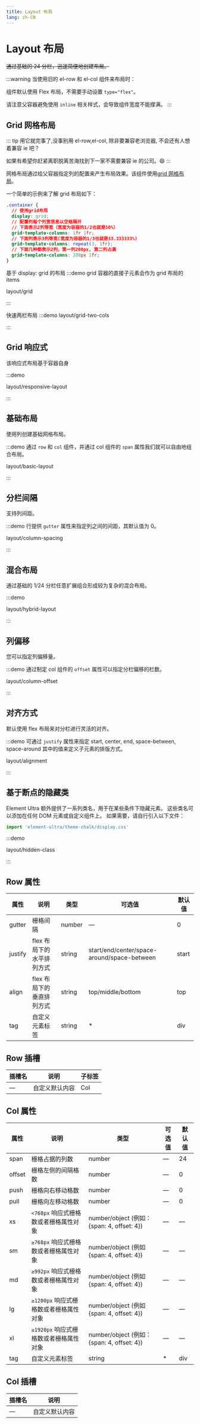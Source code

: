```yaml
---
title: Layout 布局
lang: zh-CN
---
```


# Layout 布局

~~通过基础的 24 分栏，迅速简便地创建布局。~~

:::warning
当使用旧的 el-row 和 el-col 组件来布局时：

组件默认使用 Flex 布局，不需要手动设置 `type="flex"`。

请注意父容器避免使用 `inline` 相关样式，会导致组件宽度不能撑满。
:::

## Grid 网格布局

::: tip
用它就完事了,没事别用 el-row,el-col, 除非要兼容老浏览器, 不会还有人想着兼容 ie 吧？

如果有希望你赶紧离职脱离苦海找到下一家不需要兼容 ie 的公司。:smile:
:::

网格布局通过给父容器指定列的配置来产生布局效果。该组件使用[grid 网格布局](https://developer.mozilla.org/zh-CN/docs/Web/CSS/CSS_Grid_Layout)。

一个简单的示例来了解 grid 布局如下：

```css
.container {
  // 使用grid布局
  display: grid;
  // 配置列每个列宽信息以空格隔开
  // 下面表示2列等宽（宽度为容器的1/2也就是50%）
  grid-template-columns: 1fr 1fr;
  // 下面列表示3列等宽(宽度为容器的1/3也就是33.333333%)
  grid-template-columns: repeat(3, 1fr);
  // 下面几种都表示2列，第一列200px, 第二列占满
  grid-template-columns: 200px 1fr;
}
```

基于 display: grid 的布局
:::demo grid 容器的直接子元素会作为 grid 布局的 items

layout/grid

:::

快速两栏布局
:::demo
layout/grid-two-cols

:::

## Grid 响应式
该响应式布局基于容器自身

:::demo

layout/responsive-layout

:::

## 基础布局

使用列创建基础网格布局。

:::demo 通过 `row` 和 `col` 组件，并通过 col 组件的 `span` 属性我们就可以自由地组合布局。

layout/basic-layout

:::

## 分栏间隔

支持列间距。

:::demo 行提供 `gutter` 属性来指定列之间的间距，其默认值为 0。

layout/column-spacing

:::

## 混合布局

通过基础的 1/24 分栏任意扩展组合形成较为复杂的混合布局。

:::demo

layout/hybrid-layout

:::

## 列偏移

您可以指定列偏移量。

:::demo 通过制定 col 组件的 `offset` 属性可以指定分栏偏移的栏数。

layout/column-offset

:::

## 对齐方式

默认使用 flex 布局来对分栏进行灵活的对齐。

:::demo 可通过 `justify` 属性来指定 start, center, end, space-between, space-around 其中的值来定义子元素的排版方式。

layout/alignment

:::

## 基于断点的隐藏类

Element Ultra 额外提供了一系列类名，用于在某些条件下隐藏元素。 这些类名可以添加在任何 DOM 元素或自定义组件上。 如果需要，请自行引入以下文件：

```js
import 'element-ultra/theme-chalk/display.css'
```

:::demo

layout/hidden-class

:::

## Row 属性

| 属性    | 说明                      | 类型   | 可选值                                      | 默认值 |
| ------- | ------------------------- | ------ | ------------------------------------------- | ------ |
| gutter  | 栅格间隔                  | number | —                                           | 0      |
| justify | flex 布局下的水平排列方式 | string | start/end/center/space-around/space-between | start  |
| align   | flex 布局下的垂直排列方式 | string | top/middle/bottom                           | top    |
| tag     | 自定义元素标签            | string | \*                                          | div    |

## Row 插槽

| 插槽名 | 说明           | 子标签 |
| ------ | -------------- | ------ |
| —      | 自定义默认内容 | Col    |

## Col 属性

| 属性   | 说明                                   | 类型                                        | 可选值 | 默认值 |
| ------ | -------------------------------------- | ------------------------------------------- | ------ | ------ |
| span   | 栅格占据的列数                         | number                                      | —      | 24     |
| offset | 栅格左侧的间隔格数                     | number                                      | —      | 0      |
| push   | 栅格向右移动格数                       | number                                      | —      | 0      |
| pull   | 栅格向左移动格数                       | number                                      | —      | 0      |
| xs     | `<768px` 响应式栅格数或者栅格属性对象  | number/object (例如： {span: 4, offset: 4}) | —      | —      |
| sm     | `≥768px` 响应式栅格数或者栅格属性对象  | number/object (例如 {span: 4, offset: 4})   | —      | —      |
| md     | `≥992px` 响应式栅格数或者栅格属性对象  | number/object (例如 {span: 4, offset: 4})   | —      | —      |
| lg     | `≥1200px` 响应式栅格数或者栅格属性对象 | number/object (例如 {span: 4, offset: 4})   | —      | —      |
| xl     | `≥1920px` 响应式栅格数或者栅格属性对象 | number/object (例如： {span: 4, offset: 4}) | —      | —      |
| tag    | 自定义元素标签                         | string                                      | \*     | div    |

## Col 插槽

| 插槽名 | 说明           |
| ------ | -------------- |
| —      | 自定义默认内容 |
